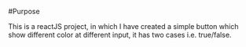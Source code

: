 #Purpose

This is a reactJS project, in which I have created a simple button which show different color at different input, it has two cases i.e. true/false.
